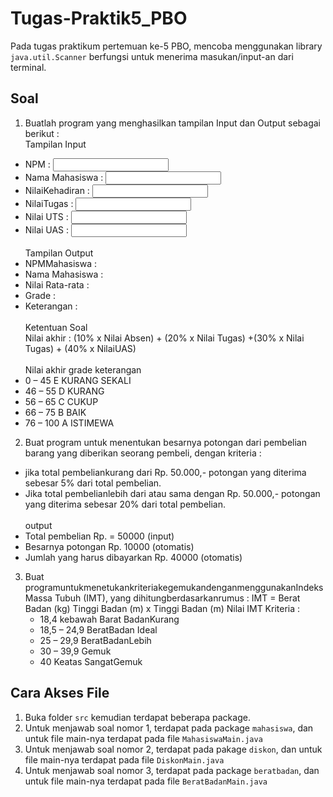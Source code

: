 # Tugas-Praktik5_PBO
Pada tugas praktikum pertemuan ke-5 PBO, mencoba menggunakan library `java.util.Scanner` berfungsi untuk menerima masukan/input-an dari terminal.
## Soal
1. Buatlah program yang menghasilkan tampilan Input dan Output sebagai berikut :
<br> Tampilan Input
- NPM : <input>
- Nama Mahasiswa : <input>
- NilaiKehadiran : <input>
- NilaiTugas : <input>
- Nilai UTS : <input>
- Nilai UAS : <input>
<br><br>Tampilan Output
- NPMMahasiswa : <tampilotomatis>
- Nama Mahasiswa : <tampil otomatis>
- Nilai Rata-rata : <tampil otomatis>
- Grade : <tampil ototmatis>
- Keterangan : <tampil otomatis>
<br><br>Ketentuan Soal
<br>Nilai akhir : (10% x Nilai Absen) + (20% x Nilai Tugas) +(30% x Nilai Tugas) + (40% x NilaiUAS)
<br><br>Nilai akhir grade keterangan
- 0 – 45 E KURANG SEKALI
- 46 – 55 D KURANG
- 56 – 65 C CUKUP
- 66 – 75 B BAIK
- 76 – 100 A ISTIMEWA

2. Buat program untuk menentukan besarnya potongan dari pembelian barang yang diberikan seorang pembeli, dengan kriteria :
- jika total pembeliankurang dari Rp. 50.000,- potongan yang diterima sebesar 5% dari total pembelian.
- Jika total pembelianlebih dari atau sama dengan Rp. 50.000,- potongan yang diterima sebesar 20% dari total pembelian.
<br><br>output
- Total pembelian Rp. = 50000 (input)
- Besarnya potongan Rp. 10000 (otomatis)
- Jumlah yang harus dibayarkan Rp. 40000 (otomatis)

3. Buat programuntukmenetukankriteriakegemukandenganmenggunakanIndeks Massa Tubuh (IMT), yang dihitungberdasarkanrumus :
   IMT = Berat Badan (kg)
   Tinggi Badan (m) x Tinggi Badan (m)
   Nilai IMT Kriteria :
   - 18,4 kebawah Barat BadanKurang
   - 18,5 – 24,9 BeratBadan Ideal
   - 25 – 29,9 BeratBadanLebih
   - 30 – 39,9 Gemuk
   - 40 Keatas SangatGemuk

## Cara Akses File
1. Buka folder `src` kemudian terdapat beberapa package.
2. Untuk menjawab soal nomor 1, terdapat pada package `mahasiswa`, dan untuk file main-nya terdapat pada file `MahasiswaMain.java`
3. Untuk menjawab soal nomor 2, terdapat pada pakage `diskon`, dan untuk file main-nya terdapat pada file `DiskonMain.java`
4. Untuk menjawab soal nomor 3, terdapat pada package `beratbadan`, dan untuk file main-nya terdapat pada file `BeratBadanMain.java`
